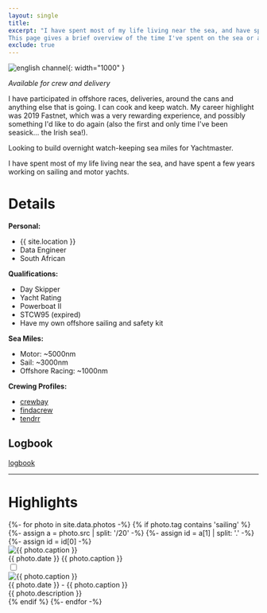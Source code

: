 ```yaml
---
layout: single
title: 
excerpt: "I have spent most of my life living near the sea, and have spent a few years working on sailing and motor yachts.
This page gives a brief overview of the time I've spent on the sea or at sea, and is intended to be a personal record and CV."
exclude: true
---
```


![english channel](/assets/photos/sailing/sail.png){: width="1000" }


_Available for crew and delivery_

I have participated in offshore races, deliveries, around the cans and anything else that is going. I can cook and keep watch. My career highlight was 2019 Fastnet, which was a very rewarding experience, and possibly something I'd like to do again (also the first and only time I've been seasick... the Irish sea!).  

Looking to build overnight watch-keeping sea miles for Yachtmaster. 

I have spent most of my life living near the sea, and have spent a few years working on sailing and motor yachts.


# Details 

**Personal:**
* {{ site.location }}
* Data Engineer
* South African



**Qualifications:**
* Day Skipper
* Yacht Rating
* Powerboat II
* STCW95 (expired)
* Have my own offshore sailing and safety kit

**Sea Miles:**
* Motor: ~5000nm
* Sail: ~3000nm 
* Offshore Racing: ~1000nm


**Crewing Profiles:** 

* [crewbay](https://www.crewbay.com/profile/crew/49845)
* [findacrew](https://www.findacrew.net/en/crew/3258430)
* [tendrr](https://tendrr.co/profile/Matta)

## Logbook

[logbook](https://rdrn.notion.site/ac2eb4bc4ea54ff7a7e04c1333e3d57b?v=10edd97e18994394b9cfe3e45961e0dd)


---

# Highlights

<div class="photos">
    {%- for photo in site.data.photos -%}
        {% if photo.tag contains 'sailing' %}
            {%- assign a = photo.src | split: '/20' -%}
            {%- assign id = a[1] | split: '.' -%}
            {%- assign id = id[0] -%}
            <div class="thumb" id="img-{{ id }}">
                <label for="{{ forloop.index }}">
                    <img loading="lazy" class="thumb-image" src="{{ photo.src }}" alt="{{ photo.caption }}">
                    <div class="caption">
                        <span class="photo-date">{{ photo.date }}</span>
                        <span class="photo-caption">{{ photo.caption }}</span>
                    </div>
                </label>
                <input class="modal-state" id="{{ forloop.index }}" type="checkbox">
                <div class="modal">
                    <!-- <div id="left-{{- forloop.index -}} " style="left:20px" class="modal-arrow">ᐸ</div>
                    <div id="right-{{- forloop.index -}}" style="right:20px" class="modal-arrow">ᐳ</div> -->
                    <label for="{{ forloop.index }}">
                        <div class="modal-content">
                            <img loading="lazy" class="modal-photo" src="{{ photo.src }}" alt="{{ photo.caption }}">
                            <div>
                                <span class="photo-date">{{ photo.date }} - {{ photo.caption }}</span>
                                <br>
                                <span class="photo-description">{{ photo.description }}</span>
                            </div>
                        </div>
                    </label>
                </div>
            </div>
        {% endif %}
    {%- endfor -%}
</div>


<!-- <img name="absurd.design" src="/assets/images/ad_landing.png" alt=""/> -->